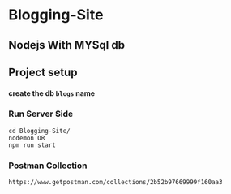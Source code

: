 # Blogging-Site

## Nodejs With MYSql db

## Project setup
#### create the db ```blogs``` name

### Run Server Side

```
cd Blogging-Site/
nodemon OR
npm run start
```

### Postman Collection 

```
https://www.getpostman.com/collections/2b52b97669999f160aa3
```